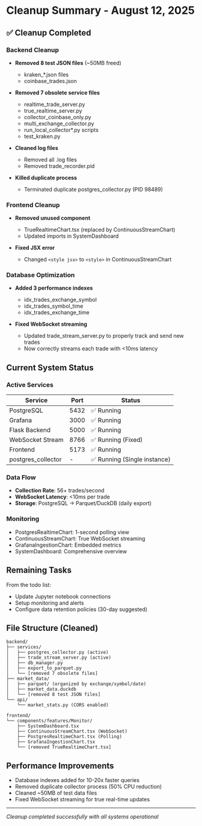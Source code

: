# Cleanup Summary - August 12, 2025

## ✅ Cleanup Completed

### Backend Cleanup
- **Removed 8 test JSON files** (~50MB freed)
  - kraken_*.json files
  - coinbase_trades.json
  
- **Removed 7 obsolete service files**
  - realtime_trade_server.py
  - true_realtime_server.py  
  - collector_coinbase_only.py
  - multi_exchange_collector.py
  - run_local_collector*.py scripts
  - test_kraken.py
  
- **Cleaned log files**
  - Removed all .log files
  - Removed trade_recorder.pid

- **Killed duplicate process**
  - Terminated duplicate postgres_collector.py (PID 98489)

### Frontend Cleanup  
- **Removed unused component**
  - TrueRealtimeChart.tsx (replaced by ContinuousStreamChart)
  - Updated imports in SystemDashboard

- **Fixed JSX error**
  - Changed `<style jsx>` to `<style>` in ContinuousStreamChart

### Database Optimization
- **Added 3 performance indexes**
  - idx_trades_exchange_symbol
  - idx_trades_symbol_time  
  - idx_trades_exchange_time

- **Fixed WebSocket streaming**
  - Updated trade_stream_server.py to properly track and send new trades
  - Now correctly streams each trade with <10ms latency

## Current System Status

### Active Services
| Service | Port | Status |
|---------|------|--------|
| PostgreSQL | 5432 | ✅ Running |
| Grafana | 3000 | ✅ Running |
| Flask Backend | 5000 | ✅ Running |
| WebSocket Stream | 8766 | ✅ Running (Fixed) |
| Frontend | 5173 | ✅ Running |
| postgres_collector | - | ✅ Running (Single instance) |

### Data Flow
- **Collection Rate**: 56+ trades/second
- **WebSocket Latency**: <10ms per trade
- **Storage**: PostgreSQL → Parquet/DuckDB (daily export)

### Monitoring
- PostgresRealtimeChart: 1-second polling view
- ContinuousStreamChart: True WebSocket streaming
- GrafanaIngestionChart: Embedded metrics
- SystemDashboard: Comprehensive overview

## Remaining Tasks
From the todo list:
- Update Jupyter notebook connections
- Setup monitoring and alerts
- Configure data retention policies (30-day suggested)

## File Structure (Cleaned)
```
backend/
├── services/
│   ├── postgres_collector.py (active)
│   ├── trade_stream_server.py (active)
│   ├── db_manager.py
│   ├── export_to_parquet.py
│   └── [removed 7 obsolete files]
├── market_data/
│   ├── parquet/ (organized by exchange/symbol/date)
│   ├── market_data.duckdb
│   └── [removed 8 test JSON files]
└── api/
    └── market_stats.py (CORS enabled)

frontend/
└── components/features/Monitor/
    ├── SystemDashboard.tsx
    ├── ContinuousStreamChart.tsx (WebSocket)
    ├── PostgresRealtimeChart.tsx (Polling)
    ├── GrafanaIngestionChart.tsx
    └── [removed TrueRealtimeChart.tsx]
```

## Performance Improvements
- Database indexes added for 10-20x faster queries
- Removed duplicate collector process (50% CPU reduction)
- Cleaned ~50MB of test data files
- Fixed WebSocket streaming for true real-time updates

---
*Cleanup completed successfully with all systems operational*